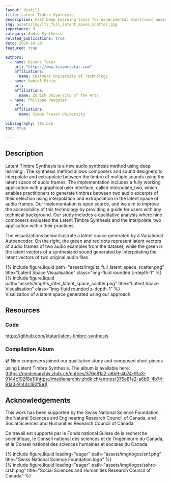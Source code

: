 ```yaml
---
layout: distill
title: Latent Timbre Synthesis
description: Fast Deep Learning tools for experimental electronic music
img: assets/img/lts_full_latent_space_scatter.jpg
importance: 3
category: Audio Synthesis
related_publications: true
date: 2020-10-20
featured: true

authors:
  - name: Kıvanç Tatar
    url: "https://www.kivanctatar.com"
    affiliations:
      name: Chalmers University of Technology
  - name: Daniel Bisig
    url: 
    affiliations: 
      name: Zurich University of the Arts
  - name: Philippe Pasquier
    url: 
    affiliations:
      name: Simon Fraser University

bibliography: lts.bib
toc: true

---
```


## Description
Latent Timbre Synthesis is a new audio synthesis method using deep learning <d-cite key="tatar_latent_2020"></d-cite>. The synthesis method allows composers and sound designers to interpolate and extrapolate between the timbre of multiple sounds using the latent space of audio frames. The implementation includes a fully working application with a graphical user interface, called interpolate_two, which enables practitioners to generate timbres between two audio excerpts of their selection using interpolation and extrapolation in the latent space of audio frames. Our implementation is open source, and we aim to improve the accessibility of this technology by providing a guide for users with any technical background. Our study includes a qualitative analysis where nine composers evaluated the Latent Timbre Synthesis and the interpolate_two application within their practices.

The visualizations below illustrate a latent space generated by a Variational Autoencoder. On the right, the green and red dots represent latent vectors of audio frames of two audio examples from the dataset, while the green is the latent vectors of a synthesized sound generated by interpolating the latent vectors of two original audio files.

<div class="fake-img l-page-outset">
  <div class="row mt-3">
    <div class="col-sm mt-3 mt-md-0">
      {% include figure.liquid path="assets/img/lts_full_latent_space_scatter.png" title="Latent Space Visualisation" class="img-fluid rounded z-depth-1" %}
    </div>
    <div class="col-sm mt-3 mt-md-0">
    {% include figure.liquid path="assets/img/lts_inter_latent_space_scatter.png" title="Latent Space Visualisation" class="img-fluid rounded z-depth-1" %}
    </div>
  </div>
</div>
<div class="caption">
    Visalization of a latent space generated using our approach.
</div>

## Resources

### Code

<i class="fa-brands fa-github"></i> <a>https://github.com/ktatar/latent-timbre-synthesis</a>


### Compilation Album

 💿️ Nine composers joined our qualitative study and composed short pieces using Latent Timbre Synthesis. The album is available here: [https://medienarchiv.zhdk.ch/entries/376e81a2-a6b9-4b74-91a3-9144c192f8e1](https://medienarchiv.zhdk.ch/entries/376e81a2-a6b9-4b74-91a3-9144c192f8e1)

## Acknowledgements

This work has been supported by the Swiss National Science Foundation, the Natural Sciences and Engineering Research Council of Canada, and Social Sciences and Humanities Research Council of Canada.

Ce travail est supporté par le Fonds national Suisse de la recherche scientifique, le Conseil national des sciences et de l’ingénieurie du Canada, et le Conseil national des sciences humaines et sociales du Canada.
<div>
  <div class="row">
      <div class="col-sm mt-3 mt-md-0">
          {% include figure.liquid loading="eager" path="assets/img/logos/snf.png" title="Swiss National Science Foundation logo" %}
      </div>
      <div class="col-sm mt-3 mt-md-0">
          {% include figure.liquid loading="eager" path="assets/img/logos/sshrc-crsh.png" title="Social Sciences and Humanities Research Council of Canada" %}
      </div>
  </div>
</div>